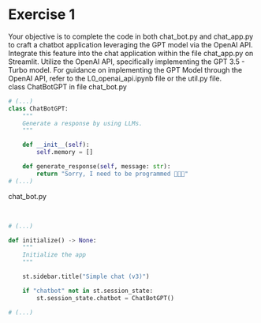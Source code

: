 
# Exercise 1

Your objective is to complete the code in both chat_bot.py and chat_app.py to craft a chatbot application leveraging the GPT model via the OpenAI API. Integrate this feature into the chat application within the file chat_app.py on Streamlit. Utilize the OpenAI API, specifically implementing the GPT 3.5 - Turbo model. For guidance on implementing the GPT Model through the OpenAI API, refer to the L0_openai_api.ipynb file or the util.py file.
<br>
class ChatBotGPT in file chat_bot.py
<br>

```python
# (...)
class ChatBotGPT:
    """
    Generate a response by using LLMs.
    """

    def __init__(self):
        self.memory = []

    def generate_response(self, message: str):
        return "Sorry, I need to be programmed 👨🏻‍💻"
# (...)
```

chat_bot.py

<br>

```python
# (...)

def initialize() -> None:
    """
    Initialize the app
    """

    st.sidebar.title("Simple chat (v3)")

    if "chatbot" not in st.session_state:
        st.session_state.chatbot = ChatBotGPT()

# (...)
```
